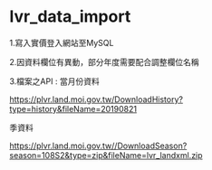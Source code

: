 # lvr_data_import

1.寫入實價登入網站至MySQL

2.因資料欄位有異動，部分年度需要配合調整欄位名稱

3.檔案之API : 
  當月份資料
  
  https://plvr.land.moi.gov.tw/DownloadHistory?type=history&fileName=20190821
  
  季資料
  
  https://plvr.land.moi.gov.tw//DownloadSeason?season=108S2&type=zip&fileName=lvr_landxml.zip
